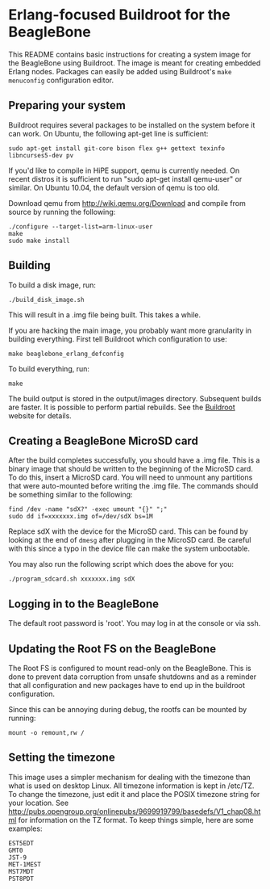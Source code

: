 # Erlang-focused Buildroot for the BeagleBone

This README contains basic instructions for creating a system image
for the BeagleBone using Buildroot. The image is meant for creating
embedded Erlang nodes.  Packages can easily be added using Buildroot's
`make menuconfig` configuration editor.

## Preparing your system

Buildroot requires several packages to be installed on the system
before it can work. On Ubuntu, the following apt-get line is sufficient:

    sudo apt-get install git-core bison flex g++ gettext texinfo libncurses5-dev pv

If you'd like to compile in HiPE support, qemu is currently needed. On
recent distros it is sufficient to run "sudo apt-get install qemu-user" or
similar. On Ubuntu 10.04, the default version of qemu is too old.

Download qemu from
http://wiki.qemu.org/Download and compile from source by running the
following:

    ./configure --target-list=arm-linux-user
    make
    sudo make install

## Building

To build a disk image, run:

    ./build_disk_image.sh

This will result in a .img file being built. This takes a while.

If you are hacking the main image, you probably want more granularity in
building everything. First tell Buildroot which configuration to use:

    make beaglebone_erlang_defconfig

To build everything, run:

    make

The build output is stored in the output/images directory. Subsequent
builds are faster. It is possible to perform partial rebuilds. See the
[Buildroot](http://buildroot.uclibc.org/) website for details.

## Creating a BeagleBone MicroSD card

After the build completes successfully, you should have a .img file.
This is a binary image that should be written to the beginning of the
MicroSD card. To do this, insert a MicroSD card. You will need to
unmount any partitions that were auto-mounted before writing the .img
file. The commands should be something similar to the following:

    find /dev -name "sdX?" -exec umount "{}" ";"
    sudo dd if=xxxxxxx.img of=/dev/sdX bs=1M

Replace sdX with the device for the MicroSD card. This can be found by
looking at the end of `dmesg` after plugging in the MicroSD card. Be
careful with this since a typo in the device file can make the system
unbootable.

You may also run the following script which does the above for you:

    ./program_sdcard.sh xxxxxxx.img sdX

## Logging in to the BeagleBone

The default root password is 'root'. You may log in at the console
or via ssh.

## Updating the Root FS on the BeagleBone

The Root FS is configured to mount read-only on the BeagleBone. This is done
to prevent data corruption from unsafe shutdowns and as a reminder that all
configuration and new packages have to end up in the buildroot configuration.

Since this can be annoying during debug, the rootfs can be mounted by running:

    mount -o remount,rw /

## Setting the timezone

This image uses a simpler mechanism for dealing with the timezone than
what is used on desktop Linux. All timezone information is kept in /etc/TZ.
To change the timezone, just edit it and place the POSIX timezone string
for your location. See http://pubs.opengroup.org/onlinepubs/9699919799/basedefs/V1_chap08.html
for information on the TZ format. To keep things simple, here are some
examples:

    EST5EDT
    GMT0
    JST-9
    MET-1MEST
    MST7MDT
    PST8PDT

